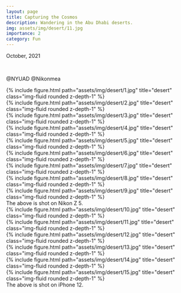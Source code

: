 ```yaml
---
layout: page
title: Capturing the Cosmos
description: Wandering in the Abu Dhabi deserts.
img: assets/img/desert/11.jpg
importance: 2
category: Fun
---
```


October, 2021

<br>

@NYUAD @Nikonmea

<div class="row">
    <div class="col-sm mt-3 mt-md-0">
        {% include figure.html path="assets/img/desert/1.jpg" title="desert" class="img-fluid rounded z-depth-1" %}
    </div>
</div>

<div class="row">
    <div class="col-sm mt-3 mt-md-0">
        {% include figure.html path="assets/img/desert/2.jpg" title="desert" class="img-fluid rounded z-depth-1" %}
    </div>
</div>

<div class="row">
    <div class="col-sm mt-3 mt-md-0">
        {% include figure.html path="assets/img/desert/3.jpg" title="desert" class="img-fluid rounded z-depth-1" %}
    </div>
</div>

<div class="row">
    <div class="col-sm mt-3 mt-md-0">
        {% include figure.html path="assets/img/desert/4.jpg" title="desert" class="img-fluid rounded z-depth-1" %}
    </div>
</div>

<div class="row">
    <div class="col-sm mt-3 mt-md-0">
        {% include figure.html path="assets/img/desert/5.jpg" title="desert" class="img-fluid rounded z-depth-1" %}
    </div>
</div>

<div class="row">
    <div class="col-sm mt-3 mt-md-0">
        {% include figure.html path="assets/img/desert/6.jpg" title="desert" class="img-fluid rounded z-depth-1" %}
    </div>
</div>

<div class="row">
    <div class="col-sm mt-3 mt-md-0">
        {% include figure.html path="assets/img/desert/7.jpg" title="desert" class="img-fluid rounded z-depth-1" %}
    </div>
</div>

<div class="row">
    <div class="col-sm mt-3 mt-md-0">
        {% include figure.html path="assets/img/desert/8.jpg" title="desert" class="img-fluid rounded z-depth-1" %}
    </div>
</div>

<div class="row">
    <div class="col-sm mt-3 mt-md-0">
        {% include figure.html path="assets/img/desert/9.jpg" title="desert" class="img-fluid rounded z-depth-1" %}
    </div>
</div>

<div class="caption">
    The above is shot on Nikon Z 5.
</div>

<div class="row">
    <div class="col-sm mt-3 mt-md-0">
        {% include figure.html path="assets/img/desert/10.jpg" title="desert" class="img-fluid rounded z-depth-1" %}
    </div>
</div>

<div class="row">
    <div class="col-sm mt-3 mt-md-0">
        {% include figure.html path="assets/img/desert/11.jpg" title="desert" class="img-fluid rounded z-depth-1" %}
    </div>
</div>

<div class="row">
    <div class="col-sm mt-3 mt-md-0">
        {% include figure.html path="assets/img/desert/12.jpg" title="desert" class="img-fluid rounded z-depth-1" %}
    </div>
</div>

<div class="row">
    <div class="col-sm mt-3 mt-md-0">
        {% include figure.html path="assets/img/desert/13.jpg" title="desert" class="img-fluid rounded z-depth-1" %}
    </div>
</div>

<div class="row">
    <div class="col-sm mt-3 mt-md-0">
        {% include figure.html path="assets/img/desert/14.jpg" title="desert" class="img-fluid rounded z-depth-1" %}
    </div>
</div>

<div class="row">
    <div class="col-sm mt-3 mt-md-0">
        {% include figure.html path="assets/img/desert/15.jpg" title="desert" class="img-fluid rounded z-depth-1" %}
    </div>
</div>

<div class="caption">
    The above is shot on iPhone 12.
</div>